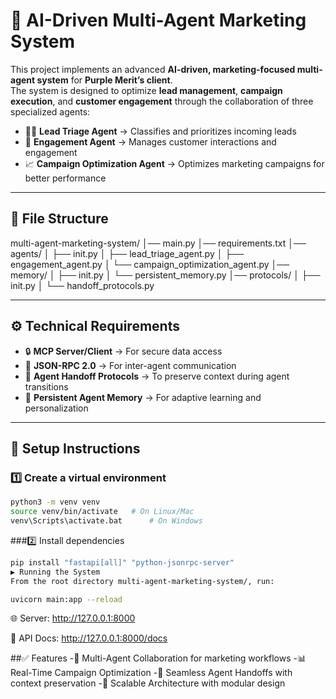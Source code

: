 # 🤖 AI-Driven Multi-Agent Marketing System  

This project implements an advanced **AI-driven, marketing-focused multi-agent system** for **Purple Merit’s client**.  
The system is designed to optimize **lead management**, **campaign execution**, and **customer engagement** through the collaboration of three specialized agents:  

- 🧑‍💼 **Lead Triage Agent** → Classifies and prioritizes incoming leads  
- 💬 **Engagement Agent** → Manages customer interactions and engagement  
- 📈 **Campaign Optimization Agent** → Optimizes marketing campaigns for better performance  

---

## 📂 File Structure  

multi-agent-marketing-system/
│── main.py
│── requirements.txt
│── agents/
│ ├── init.py
│ ├── lead_triage_agent.py
│ ├── engagement_agent.py
│ └── campaign_optimization_agent.py
│── memory/
│ ├── init.py
│ └── persistent_memory.py
│── protocols/
│ ├── init.py
│ └── handoff_protocols.py

---

## ⚙️ Technical Requirements  

- 🔒 **MCP Server/Client** → For secure data access  
- 🔗 **JSON-RPC 2.0** → For inter-agent communication  
- 📝 **Agent Handoff Protocols** → To preserve context during agent transitions  
- 🧠 **Persistent Agent Memory** → For adaptive learning and personalization  

---

## 🚀 Setup Instructions  

### 1️⃣ Create a virtual environment  
```bash
python3 -m venv venv
source venv/bin/activate   # On Linux/Mac
venv\Scripts\activate.bat      # On Windows
```
###2️⃣ Install dependencies
```bash
pip install "fastapi[all]" "python-jsonrpc-server"
▶️ Running the System
From the root directory multi-agent-marketing-system/, run:
```
```bash
uvicorn main:app --reload
```
🌐 Server: http://127.0.0.1:8000

📘 API Docs: http://127.0.0.1:8000/docs

##✅ Features
-🤝 Multi-Agent Collaboration for marketing workflows
-📊 Real-Time Campaign Optimization
-🔄 Seamless Agent Handoffs with context preservation
-🧩 Scalable Architecture with modular design
